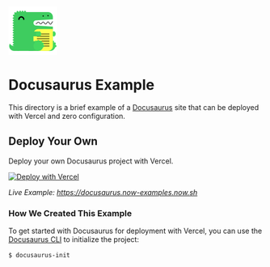 ![Docusaurus Logo](https://github.com/vercel/vercel/blob/master/packages/frameworks/logos/docusaurus.svg)

# Docusaurus Example

This directory is a brief example of a [Docusaurus](https://docusaurus.io/) site that can be deployed with Vercel and zero configuration.

## Deploy Your Own

Deploy your own Docusaurus project with Vercel.

[![Deploy with Vercel](https://vercel.com/button)](https://vercel.com/import/project?template=https://github.com/vercel/vercel/tree/master/examples/docusaurus)

_Live Example: https://docusaurus.now-examples.now.sh_

### How We Created This Example

To get started with Docusaurus for deployment with Vercel, you can use the [Docusaurus CLI](https://docusaurus.io/docs/en/installation) to initialize the project:

```shell
$ docusaurus-init
```
